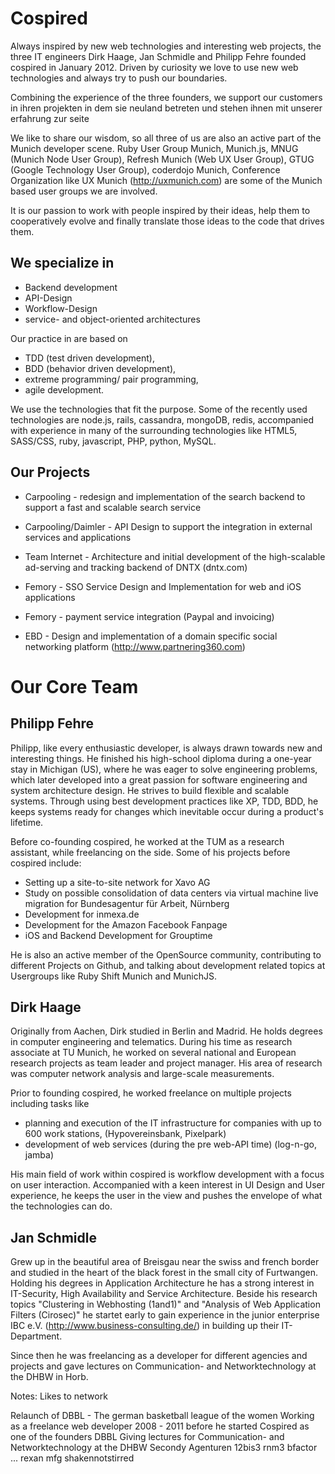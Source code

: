 Cospired
========

Always inspired by new web technologies and interesting web projects, the three IT engineers Dirk Haage, Jan Schmidle and Philipp Fehre founded cospired in January 2012. Driven by curiosity we love to use new web technologies and always try to push our boundaries.

Combining the experience of the three founders, we support our customers in
ihren projekten in dem sie neuland betreten und stehen ihnen mit unserer erfahrung zur seite

We like to share our wisdom, so all three of us are also an active part of the Munich developer scene. Ruby User Group Munich, Munich.js, MNUG (Munich Node User Group), Refresh Munich (Web UX User Group), GTUG (Google Technology User Group), coderdojo Munich, Conference Organization like UX Munich (http://uxmunich.com) are some of the Munich based user groups we are involved.

It is our passion to work with people inspired by their ideas, help them to cooperatively evolve and finally translate those ideas to the code that drives them.

We specialize in
----------------

- Backend development
- API-Design
- Workflow-Design
- service- and object-oriented architectures

Our practice in are based on

- TDD (test driven development),
- BDD (behavior driven development),
- extreme programming/ pair programming,
- agile development.

We use the technologies that fit the purpose. Some of the recently used technologies are
node.js, rails, cassandra, mongoDB, redis, accompanied with experience in many of the surrounding technologies like HTML5, SASS/CSS, ruby, javascript, PHP, python, MySQL.

Our Projects
------------

- Carpooling - redesign and implementation of the search backend to support a fast and scalable search service

- Carpooling/Daimler - API Design to support the integration in external services and applications

- Team Internet - Architecture and initial development of the high-scalable ad-serving and tracking backend of DNTX (dntx.com)

- Femory - SSO Service Design and Implementation for web and iOS applications

- Femory - payment service integration (Paypal and invoicing)

- EBD - Design and implementation of a domain specific social networking platform (http://www.partnering360.com)


Our Core Team
=============

Philipp Fehre
-------------
Philipp, like every enthusiastic developer, is always drawn towards new and interesting things. He finished his high-school diploma during a one-year stay in Michigan (US), where he was eager to solve engineering problems, which later developed into a great passion for software engineering and system architecture design. He strives to build flexible and scalable systems. Through using best development practices like XP, TDD, BDD, he keeps systems ready for changes which inevitable occur during a product's lifetime.

Before co-founding cospired, he worked at the TUM as a research assistant, while freelancing on the side. Some of his projects before cospired include:

  - Setting up a site-to-site network for Xavo AG
  - Study on possible consolidation of data centers via virtual machine live migration for Bundesagentur für Arbeit, Nürnberg
  - Development for inmexa.de
  - Development for the Amazon Facebook Fanpage
  - iOS and Backend Development for Grouptime

He is also an active member of the OpenSource community, contributing to different Projects on Github, and talking about development related topics at Usergroups like Ruby Shift Munich and MunichJS.

Dirk Haage
----------

Originally from Aachen, Dirk studied in Berlin and Madrid. He holds degrees in computer engineering and telematics. During his time as research associate at TU Munich, he worked on several national and European research projects as team leader and project manager. His area of research was computer network analysis and large-scale measurements.

Prior to founding cospired, he worked freelance on multiple projects including tasks like
 - planning and execution of the IT infrastructure for companies with up to 600 work stations, (Hypovereinsbank, Pixelpark)
 - development of web services (during the pre web-API time) (log-n-go, jamba)

His main field of work within cospired is workflow development with a focus on user interaction. Accompanied with a keen interest in UI Design and User experience, he keeps the user in the view and pushes the envelope of what the technologies can do.

Jan Schmidle
------------
Grew up in the beautiful area of Breisgau near the swiss and french border and studied in the heart of the black forest in the small city of Furtwangen. Holding his degrees in Application Architecture he has a strong interest in IT-Security, High Availability and Service Architecture.
Beside his research topics "Clustering in Webhosting (1and1)" and "Analysis of Web Application Filters (Cirosec)" he startet early to gain experience in the junior enterprise IBC e.V. (http://www.business-consulting.de/) in building up their IT-Department.

Since then he was freelancing as a developer for different agencies and projects and gave lectures on Communication- and Networktechnology at the DHBW in Horb.


Notes:
Likes to network

Relaunch of DBBL - The german basketball league of the women
Working as a freelance web developer 2008 - 2011 before he started Cospired as one of the founders
DBBL
Giving lectures for Communication- and Networktechnology at the DHBW
Secondy
Agenturen 12bis3 rnm3 bfactor ...
rexan
mfg
shakennotstirred
